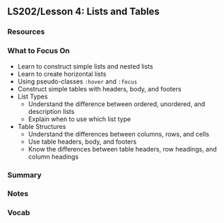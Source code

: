 ## LS202/Lesson 4: Lists and Tables

### Resources

### What to Focus On

* Learn to construct simple lists and nested lists
* Learn to create horizontal lists
* Using pseudo-classes `:hover` and `:focus`
* Construct simple tables with headers, body, and footers
* List Types
  * Understand the difference between ordered, unordered, and description lists
  * Explain when to use which list type
* Table Structures
  * Understand the differences between columns, rows, and cells
  * Use table headers, body, and footers
  * Know the differences between table headers, row headings, and column headings

### Summary

### Notes

### Vocab
